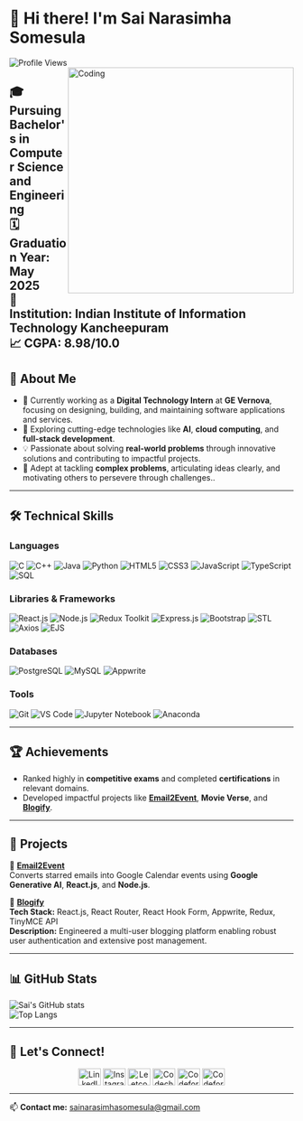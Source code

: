 # 👋 Hi there! I'm Sai Narasimha Somesula  
![Profile Views](https://komarev.com/ghpvc/?username=sainarasimhasomesula&color=blue)
<img align="right" alt="Coding" width="400" src="https://cdn.dribbble.com/users/1162077/screenshots/3848914/programmer.gif">

🎓 **Pursuing Bachelor's in Computer Science and Engineering**  
🗓 **Graduation Year:** May 2025  
🏫 **Institution:** Indian Institute of Information Technology Kancheepuram  
📈 **CGPA:** 8.98/10.0  
---

## 🚀 About Me
- 🔭 Currently working as a **Digital Technology Intern** at **GE Vernova**, focusing on designing, building, and maintaining software applications and services.  
- 🌱 Exploring cutting-edge technologies like **AI**, **cloud computing**, and **full-stack development**.  
- 💡 Passionate about solving **real-world problems** through innovative solutions and contributing to impactful projects.  
- 🧩 Adept at tackling **complex problems**, articulating ideas clearly, and motivating others to persevere through challenges..  

---

## 🛠️ Technical Skills  

### Languages  
<p align="left">
  <img src="https://img.shields.io/badge/C-%2300599C.svg?style=for-the-badge&logo=c&logoColor=white" alt="C" />
  <img src="https://img.shields.io/badge/C++-%2300599C.svg?style=for-the-badge&logo=cplusplus&logoColor=white" alt="C++" />
  <img src="https://img.shields.io/badge/Java-%23ED8B00.svg?style=for-the-badge&logo=java&logoColor=white" alt="Java" />
  <img src="https://img.shields.io/badge/Python-%233776AB.svg?style=for-the-badge&logo=python&logoColor=white" alt="Python" />
  <img src="https://img.shields.io/badge/HTML5-%23E34F26.svg?style=for-the-badge&logo=html5&logoColor=white" alt="HTML5" />
  <img src="https://img.shields.io/badge/CSS3-%231572B6.svg?style=for-the-badge&logo=css3&logoColor=white" alt="CSS3" />
  <img src="https://img.shields.io/badge/JavaScript-%23F7DF1E.svg?style=for-the-badge&logo=javascript&logoColor=black" alt="JavaScript" />
  <img src="https://img.shields.io/badge/TypeScript-%23007ACC.svg?style=for-the-badge&logo=typescript&logoColor=white" alt="TypeScript" />
  <img src="https://img.shields.io/badge/SQL-%2300748F.svg?style=for-the-badge&logo=postgresql&logoColor=white" alt="SQL" />
</p>

### Libraries & Frameworks  
<p align="left">
  <img src="https://img.shields.io/badge/React-%2361DAFB.svg?style=for-the-badge&logo=react&logoColor=black" alt="React.js" />
  <img src="https://img.shields.io/badge/Node.js-%23339933.svg?style=for-the-badge&logo=nodedotjs&logoColor=white" alt="Node.js" />
  <img src="https://img.shields.io/badge/Redux-%23764ABC.svg?style=for-the-badge&logo=redux&logoColor=white" alt="Redux Toolkit" />
  <img src="https://img.shields.io/badge/Express.js-%23000000.svg?style=for-the-badge&logo=express&logoColor=white" alt="Express.js" />
  <img src="https://img.shields.io/badge/Bootstrap-%237952B3.svg?style=for-the-badge&logo=bootstrap&logoColor=white" alt="Bootstrap" />
  <img src="https://img.shields.io/badge/STL-%2300599C.svg?style=for-the-badge&logo=cplusplus&logoColor=white" alt="STL" />
  <img src="https://img.shields.io/badge/Axios-%2361DAFB.svg?style=for-the-badge&logo=axios&logoColor=black" alt="Axios" />
  <img src="https://img.shields.io/badge/EJS-%2361DAFB.svg?style=for-the-badge&logo=javascript&logoColor=black" alt="EJS" />
</p>

### Databases  
<p align="left">
  <img src="https://img.shields.io/badge/PostgreSQL-%23336791.svg?style=for-the-badge&logo=postgresql&logoColor=white" alt="PostgreSQL" />
  <img src="https://img.shields.io/badge/MySQL-%234479A1.svg?style=for-the-badge&logo=mysql&logoColor=white" alt="MySQL" />
  <img src="https://img.shields.io/badge/Appwrite-%23F02E65.svg?style=for-the-badge&logo=appwrite&logoColor=white" alt="Appwrite" />
</p>

### Tools  
<p align="left">
  <img src="https://img.shields.io/badge/Git-%23F05032.svg?style=for-the-badge&logo=git&logoColor=white" alt="Git" />
  <img src="https://img.shields.io/badge/VS%20Code-%23007ACC.svg?style=for-the-badge&logo=visual-studio-code&logoColor=white" alt="VS Code" />
  <img src="https://img.shields.io/badge/Jupyter-%23F37626.svg?style=for-the-badge&logo=jupyter&logoColor=white" alt="Jupyter Notebook" />
  <img src="https://img.shields.io/badge/Anaconda-%2344A833.svg?style=for-the-badge&logo=anaconda&logoColor=white" alt="Anaconda" />
</p>

---

## 🏆 Achievements  
- Ranked highly in **competitive exams** and completed **certifications** in relevant domains.  
- Developed impactful projects like [**Email2Event**](https://github.com/Narasimha7076/Email2Event), **Movie Verse**, and [**Blogify**](https://blogify-x8co-f64gs06qi-narasimha7076s-projects.vercel.app/).  

---

## 📂 Projects  
🌟 [**Email2Event**](https://github.com/Narasimha7076/Email2Event)  
Converts starred emails into Google Calendar events using **Google Generative AI**, **React.js**, and **Node.js**.  

🌟 [**Blogify**](https://blogify-x8co-f64gs06qi-narasimha7076s-projects.vercel.app/)  
**Tech Stack:** React.js, React Router, React Hook Form, Appwrite, Redux, TinyMCE API  
**Description:** Engineered a multi-user blogging platform enabling robust user authentication and extensive post management.  

---

## 📊 GitHub Stats  
![Sai's GitHub stats](https://github-readme-stats.vercel.app/api?username=Narasimha7076&show_icons=true&theme=radical)  
![Top Langs](https://github-readme-stats.vercel.app/api/top-langs/?username=Narasimha7076&layout=compact&theme=radical)  

---
## 🤝 Let's Connect!  
<p align="center">
<a href="https://www.linkedin.com/in/sai-narasimha-somesula-097181259/" target="blank"><img align="center" src="https://raw.githubusercontent.com/rahuldkjain/github-profile-readme-generator/master/src/images/icons/Social/linked-in-alt.svg" alt="LinkedIn" height="30" width="40" /></a>
<a href="https://www.instagram.com/bablu.narasimha/profilecard/?igsh=MWV3Y2d1b3R0MXVlZQ==" target="blank"><img align="center" src="https://raw.githubusercontent.com/rahuldkjain/github-profile-readme-generator/master/src/images/icons/Social/instagram.svg" alt="Instagram" height="30" width="40" /></a>
<a href="https://leetcode.com/u/Narasimha_somesula/" target="blank"><img align="center" src="https://raw.githubusercontent.com/rahuldkjain/github-profile-readme-generator/master/src/images/icons/Social/leet-code.svg" alt="Leetcode" height="30" width="40" /></a>
<a href="https://www.codechef.com/users/narasimha_7076" target="blank"><img align="center" src="https://cdn.jsdelivr.net/npm/simple-icons@3.1.0/icons/codechef.svg" alt="Codechef" height="30" width="40" /></a>
<a href="https://www.geeksforgeeks.org/user/bablusomesula/" target="blank"><img align="center" src="https://raw.githubusercontent.com/rahuldkjain/github-profile-readme-generator/master/src/images/icons/Social/geeks-for-geeks.svg" alt="Codeforces" height="30" width="40" /></a>
<a href="https://codeforces.com/profile/bablu_hrx" target="blank"><img align="center" src="https://raw.githubusercontent.com/rahuldkjain/github-profile-readme-generator/master/src/images/icons/Social/codeforces.svg" alt="Codeforces" height="30" width="40" /></a>
</p>


---

📫 **Contact me:** sainarasimhasomesula@gmail.com  

